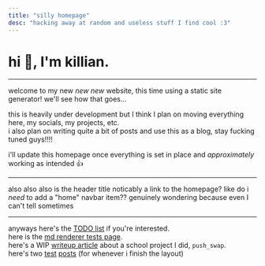 ```yaml
---
title: "silly homepage"
desc: "hacking away at random and useless stuff I find cool :3"
---
```


# hi :wave:, I'm **killian.**

---

welcome to my new *new* *new* website, this time using a static site generator! we'll see how that goes...

this is heavily under development but I think I plan on moving everything here, my socials, my projects, etc.  
i also plan on writing quite a bit of posts and use this as a blog, stay fucking tuned guys!!!!

i'll update this homepage once everything is set in place and *approximately* working as intended :+1:

---

also also also is the header title noticably a link to the homepage? like do i *need* to add a "home" navbar item?? genuinely wondering because even I can't tell sometimes

---


anyways here's the [TODO list](./TODO.md) if you're interested.  
here is the [md renderer tests page](./render-tests.md).  
here's a WIP [writeup article](/posts/push-swap.md) about a school project I did, `push_swap`.  
here's two [test](/posts/cool-first-post.md) [posts](/posts/my-second-post.md) (for whenever i finish the layout)
